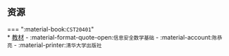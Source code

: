 ## 资源  
=== ":material-book:`CST20401`"  
    * [教材](http://api.xtaoa.com/api/lanzou.php?url=https://cqu-openlib.lanzout.com/iCgEr29k7zji&type=down) - :material-format-quote-open:`信息安全数学基础` - :material-account:`陈恭亮` - :material-printer:`清华大学出版社`  